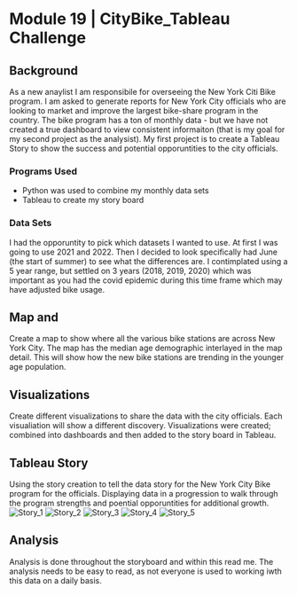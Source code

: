 # Module 19 | CityBike_Tableau Challenge 

## Background
As a new anaylist I am responsibile for overseeing the New York Citi Bike program.  I am asked to generate reports for New York City officials who are looking to market and improve the largest bike-share program in the country. 
The bike program has a ton of monthly data - but we have not created a true dashboard to view consistent informaiton (that is my goal for my second project as the analysist). My first project is to create a Tableau Story to show the success and potential opporuntities to the city officials.  

### Programs Used
- Python was used to combine my monthly data sets
- Tableau to create my story board

### Data Sets
I had the opporuntity to pick which datasets I wanted to use.  At first I was going to use 2021 and 2022.  Then I decided to look specifically had June (the start of summer) to see what the differences are. I contimplated using a 5 year range, but settled on 3 years (2018, 2019, 2020) which was important as you had the covid epidemic during this time frame which may have adjusted bike usage.

## Map and 
Create a map to show where all the various bike stations are across New York City. The map has the median age demographic interlayed in the map detail. This will show how the new bike stations are trending in the younger age population. 

## Visualizations
Create different visualizations to share the data with the city officials. Each visualiation will show a different discovery. Visualizations were created; combined into dashboards and then added to the story board in Tableau.

## Tableau Story
Using the story creation to tell the data story for the New York City Bike program for the officials.  Displaying data in a progression to walk through the program strengths and poential opporuntities for additional growth. 
![Story_1](https://user-images.githubusercontent.com/113635771/218623962-ad3df8e4-8875-49e1-a1c9-1e40800fcbbe.png)
![Story_2](https://user-images.githubusercontent.com/113635771/218623973-4a754eb4-1f63-4aae-a027-4a890b38811a.png)
![Story_3](https://user-images.githubusercontent.com/113635771/218623979-8efc32c8-01d7-4eda-8e12-8a1343e9023d.png)
![Story_4](https://user-images.githubusercontent.com/113635771/218623982-e12c9906-ad99-4b72-9869-484d25cdbaf4.png)
![Story_5](https://user-images.githubusercontent.com/113635771/218623987-0251762c-10a9-4b7c-9152-0a8a1b1c647c.png)


## Analysis
Analysis is done throughout the storyboard and within this read me. The analysis needs to be easy to read, as not everyone is used to working iwth this data on a daily basis. 
